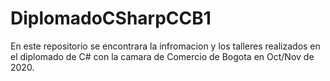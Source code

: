 # DiplomadoCSharpCCB1

En este repositorio se encontrara la infromacion y los talleres realizados en el diplomado de C# con la camara de Comercio de Bogota en Oct/Nov de 2020.

